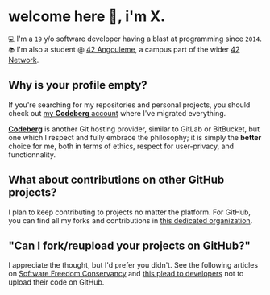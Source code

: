 # welcome here 👋, i'm X.

`💻` I'm a `19` y/o software developer having a blast at programming since `2014`.  
`📚` I'm also a student @ [42 Angouleme](https://42angouleme.fr), a campus part of the wider [42 Network](https://www.42network.org/). 

## Why is your profile empty?

If you're searching for my repositories and personal projects, you should check out [my **Codeberg** account](https://codeberg.org/xtrm) where I've migrated everything.

[**Codeberg**](https://codeberg.org/about) is another Git hosting provider, similar to GitLab or BitBucket, but one which I respect and fully embrace the philosophy; it is simply the **better** choice for me, both in terms of ethics, respect for user-privacy, and functionnality.

## What about contributions on other GitHub projects?

I plan to keep contributing to projects no matter the platform. For GitHub, you can find all my forks and contributions in [this dedicated organization](https://github.com/x-random-forks).

## "Can I fork/reupload your projects on GitHub?"

I appreciate the thought, but I'd prefer you didn't. See the following articles on [Software Freedom Conservancy](https://sfconservancy.org/GiveUpGitHub/) and [this plead to developers](https://nogithub.codeberg.page/) not to upload their code on GitHub.
